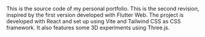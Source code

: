 This is the source code of my personal portfolio. This is the second revision, inspired by the first version developed with Flutter Web. The project is developed with React and set up using Vite and Tailwind CSS as CSS framework. It also features some 3D experiments using Three.js.
